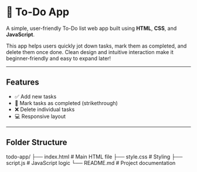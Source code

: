 # 📝 To-Do App

A simple, user-friendly To-Do list web app built using **HTML**, **CSS**, and **JavaScript**.

This app helps users quickly jot down tasks, mark them as completed, and delete them once done. Clean design and intuitive interaction make it beginner-friendly and easy to expand later!

---

## Features

- ✅ Add new tasks
- 📝 Mark tasks as completed (strikethrough)
- ❌ Delete individual tasks
- 💻 Responsive layout
  
---

## Folder Structure

todo-app/
├── index.html # Main HTML file
├── style.css # Styling
├── script.js # JavaScript logic
└── README.md # Project documentation

